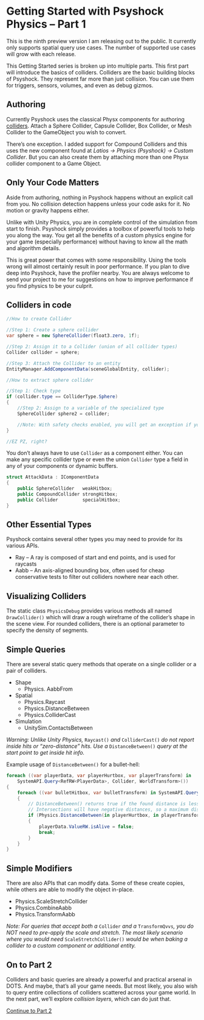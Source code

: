 # Getting Started with Psyshock Physics – Part 1

This is the ninth preview version I am releasing out to the public. It currently
only supports spatial query use cases. The number of supported use cases will
grow with each release.

This Getting Started series is broken up into multiple parts. This first part
will introduce the basics of colliders. Colliders are the basic building blocks
of Psyshock. They represent far more than just collision. You can use them for
triggers, sensors, volumes, and even as debug gizmos.

## Authoring

Currently Psyshock uses the classical Physx components for authoring
[colliders](Colliders.md). Attach a Sphere Collider, Capsule Collider, Box
Collider, or Mesh Collider to the GameObject you wish to convert.

There’s one exception. I added support for Compound Colliders and this uses the
new component found at *Latios -\> Physics (Psyshock) -\> Custom Collider*. But
you can also create them by attaching more than one Physx collider component to
a Game Object.

## Only Your Code Matters

Aside from authoring, nothing in Psyshock happens without an explicit call from
you. No collision detection happens unless your code asks for it. No motion or
gravity happens either.

Unlike with Unity Physics, you are in complete control of the simulation from
start to finish. Psyshock simply provides a toolbox of powerful tools to help
you along the way. You get all the benefits of a custom physics engine for your
game (especially performance) without having to know all the math and algorithm
details.

This is great power that comes with some responsibility. Using the tools wrong
will almost certainly result in poor performance. If you plan to dive deep into
Psyshock, have the profiler nearby. You are always welcome to send your project
to me for suggestions on how to improve performance if you find physics to be
your culprit.

## Colliders in code

```csharp
//How to create Collider

//Step 1: Create a sphere collider
var sphere = new SphereCollider(float3.zero, 1f);

//Step 2: Assign it to a Collider (union of all collider types)
Collider collider = sphere;

//Step 3: Attach the Collider to an entity
EntityManager.AddComponentData(sceneGlobalEntity, collider);

//How to extract sphere collider

//Step 1: Check type
if (collider.type == ColliderType.Sphere)
{
    //Step 2: Assign to a variable of the specialized type
    SphereCollider sphere2 = collider;

    //Note: With safety checks enabled, you will get an exception if you cast to the wrong type.
}

//EZ PZ, right?
```

You don’t always have to use `Collider` as a component either. You can make any
specific collider type or even the union `Collider` type a field in any of your
components or dynamic buffers.

```csharp
struct AttackData : IComponentData
{
    public SphereCollider   weakHitbox;
    public CompoundCollider strongHitbox;
    public Collider         specialHitbox;
}
```

## Other Essential Types

Psyshock contains several other types you may need to provide for its various
APIs.

-   Ray – A ray is composed of start and end points, and is used for raycasts
-   Aabb – An axis-aligned bounding box, often used for cheap conservative tests
    to filter out colliders nowhere near each other.

## Visualizing Colliders

The static class `PhysicsDebug` provides various methods all named
`DrawCollider()` which will draw a rough wireframe of the collider’s shape in
the scene view. For rounded colliders, there is an optional parameter to specify
the density of segments.

## Simple Queries

There are several static query methods that operate on a single collider or a
pair of colliders.

-   Shape
    -   Physics. AabbFrom
-   Spatial
    -   Physics.Raycast
    -   Physics.DistanceBetween
    -   Physics.ColliderCast
-   Simulation
    -   UnitySim.ContactsBetween

*Warning: Unlike Unity Physics,* `Raycast()` *and* `ColliderCast()` *do not
report inside hits or “zero-distance” hits. Use a* `DistanceBetween()` *query at
the start point to get inside hit info.*

Example usage of `DistanceBetween()` for a bullet-hell:

```csharp
foreach ((var playerData, var playerHurtbox, var playerTransform) in 
    SystemAPI.Query<RefRW<PlayerData>, Collider, WorldTransform>())
{
    foreach ((var bulletHitbox, var bulletTransform) in SystemAPI.Query<Collider, WorldTransform>())
    {
        // DistanceBetween() returns true if the found distance is less than the maximum distance. 
        // Intersections will have negative distances, so a maximum distance of 0f will only return true if the colliders intersect.
        if (Physics.DistanceBetween(in playerHurtbox, in playerTransform.worldTransform, in bulletHitbox, in bulletTransform.worldTransform, 0f, out _))
        {
            playerData.ValueRW.isAlive = false;
            break;
        }
    }
}
```

## Simple Modifiers

There are also APIs that can modify data. Some of these create copies, while
others are able to modify the object in-place.

-   Physics.ScaleStretchCollider
-   Physics.CombineAabb
-   Physics.TransformAabb

*Note: For queries that accept both a* `Collider` *and a* `TransformQvvs`*, you
do NOT need to pre-apply the scale and stretch. The most likely scenario where
you would need* `ScaleStretchCollider()` *would be when baking a collider to a
custom component or additional entity.*

## On to Part 2

Colliders and basic queries are already a powerful and practical arsenal in
DOTS. And maybe, that’s all your game needs. But most likely, you also wish to
query entire collections of colliders scattered across your game world. In the
next part, we’ll explore *collision layers*, which can do just that.

[Continue to Part 2](Getting%20Started%20-%20Part%202.md)
